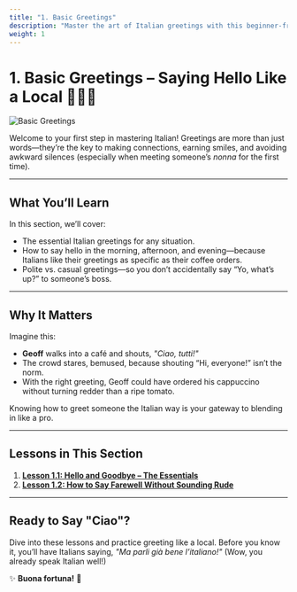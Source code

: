 ```yaml
---
title: "1. Basic Greetings"
description: "Master the art of Italian greetings with this beginner-friendly guide. Learn how to say 'Ciao' and much more!"
weight: 1
---
```


# 1. Basic Greetings – Saying Hello Like a Local 👋🇮🇹  

![Basic Greetings](/images/beginner-level/basic-greetings/b2587f28-0d43-4ff6-985a-1f66758db6fc.webp/)

Welcome to your first step in mastering Italian! Greetings are more than just words—they’re the key to making connections, earning smiles, and avoiding awkward silences (especially when meeting someone’s *nonna* for the first time).  

---

## What You’ll Learn  

In this section, we’ll cover:  
- The essential Italian greetings for any situation.  
- How to say hello in the morning, afternoon, and evening—because Italians like their greetings as specific as their coffee orders.  
- Polite vs. casual greetings—so you don’t accidentally say “Yo, what’s up?” to someone’s boss.  

---

## Why It Matters  

Imagine this:  

- **Geoff** walks into a café and shouts, *"Ciao, tutti!"*  
- The crowd stares, bemused, because shouting “Hi, everyone!” isn’t the norm.  
- With the right greeting, Geoff could have ordered his cappuccino without turning redder than a ripe tomato.  

Knowing how to greet someone the Italian way is your gateway to blending in like a pro.  

---

## Lessons in This Section  

1. [**Lesson 1.1: Hello and Goodbye – The Essentials**](./lesson1.1/)  
2. [**Lesson 1.2: How to Say Farewell Without Sounding Rude**](./lesson1.2/)  

---

## Ready to Say "Ciao"?  

Dive into these lessons and practice greeting like a local. Before you know it, you’ll have Italians saying, *"Ma parli già bene l’italiano!"* (Wow, you already speak Italian well!)  

✨ **Buona fortuna!** 🌟  
